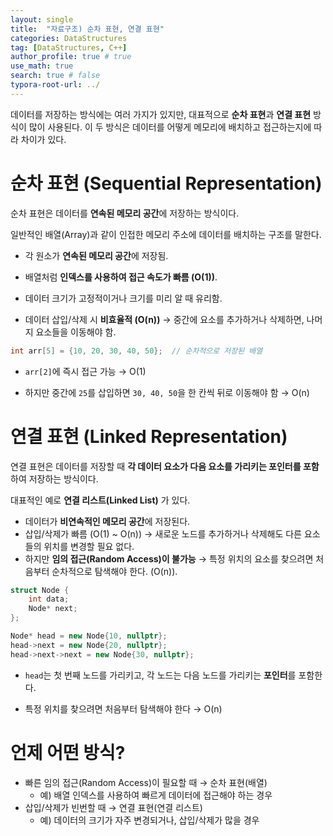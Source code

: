 ```yaml
---
layout: single
title:  "자료구조) 순차 표현, 연결 표현"
categories: DataStructures
tag: [DataStructures, C++]
author_profile: true # true
use_math: true
search: true # false
typora-root-url: ../
---
```


데이터를 저장하는 방식에는 여러 가지가 있지만, 대표적으로 **순차 표현**과 **연결 표현** 방식이 많이 사용된다. 이 두 방식은 데이터를 어떻게 메모리에 배치하고 접근하는지에 따라 차이가 있다.



# 순차 표현 (Sequential Representation)

순차 표현은 데이터를 **연속된 메모리 공간**에 저장하는 방식이다. 

일반적인 배열(Array)과 같이 인접한 메모리 주소에 데이터를 배치하는 구조를 말한다.

- 각 원소가 **연속된 메모리 공간**에 저장됨.

- 배열처럼 **인덱스를 사용하여 접근 속도가 빠름 (O(1))**.

- 데이터 크기가 고정적이거나 크기를 미리 알 때 유리함.

- 데이터 삽입/삭제 시 **비효율적 (O(n))** → 중간에 요소를 추가하거나 삭제하면, 나머지 요소들을 이동해야 함.

``` c++
int arr[5] = {10, 20, 30, 40, 50};  // 순차적으로 저장된 배열
```

- `arr[2]`에 즉시 접근 가능 → O(1)

- 하지만 중간에 `25`를 삽입하면 `30, 40, 50`을 한 칸씩 뒤로 이동해야 함 → O(n)



# 연결 표현 (Linked Representation)

연결 표현은 데이터를 저장할 때 **각 데이터 요소가 다음 요소를 가리키는 포인터를 포함**하여 저장하는 방식이다. 

대표적인 예로 **연결 리스트(Linked List)** 가 있다.

- 데이터가 **비연속적인 메모리 공간**에 저장된다.
- 삽입/삭제가 빠름 (O(1) ~ O(n)) → 새로운 노드를 추가하거나 삭제해도 다른 요소들의 위치를 변경할 필요 없다.
- 하지만 **임의 접근(Random Access)이 불가능** → 특정 위치의 요소를 찾으려면 처음부터 순차적으로 탐색해야 한다. (O(n)).

``` c++
struct Node {
    int data;
    Node* next;
};

Node* head = new Node{10, nullptr};
head->next = new Node{20, nullptr};
head->next->next = new Node{30, nullptr};
```

- `head`는 첫 번째 노드를 가리키고, 각 노드는 다음 노드를 가리키는 **포인터**를 포함한다.

- 특정 위치를 찾으려면 처음부터 탐색해야 한다 → O(n)



# 언제 어떤 방식?

- 빠른 임의 접근(Random Access)이 필요할 때  →  순차 표현(배열)
  - 예) 배열 인덱스를 사용하여 빠르게 데이터에 접근해야 하는 경우
- 삽입/삭제가 빈번할 때  →  연결 표현(연결 리스트)
  - 예) 데이터의 크기가 자주 변경되거나, 삽입/삭제가 많을 경우

